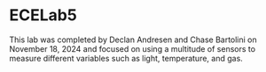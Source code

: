 # ECELab5

This lab was completed by Declan Andresen and Chase Bartolini on November 18, 2024 and focused on using a multitude of sensors to measure different variables such as light, temperature, and gas.
